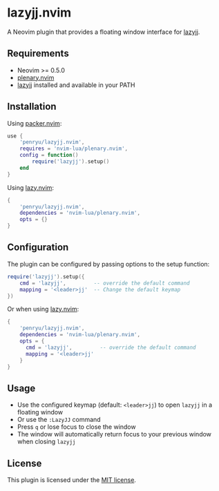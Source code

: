 # lazyjj.nvim

A Neovim plugin that provides a floating window interface for
[lazyjj](https://github.com/Cretezy/lazyjj).

## Requirements

- Neovim >= 0.5.0
- [plenary.nvim](https://github.com/nvim-lua/plenary.nvim)
- [lazyjj](https://github.com/Cretezy/lazyjj) installed and available in your PATH

## Installation

Using [packer.nvim](https://github.com/wbthomason/packer.nvim):

```lua
use {
    'penryu/lazyjj.nvim',
    requires = 'nvim-lua/plenary.nvim',
    config = function()
        require('lazyjj').setup()
    end
}
```

Using [lazy.nvim](https://github.com/folke/lazy.nvim):

```lua
{
    'penryu/lazyjj.nvim',
    dependencies = 'nvim-lua/plenary.nvim',
    opts = {}
}
```

## Configuration

The plugin can be configured by passing options to the setup function:

```lua
require('lazyjj').setup({
    cmd = 'lazyjj',         -- override the default command
    mapping = '<leader>jj'  -- Change the default keymap
})
```

Or when using [lazy.nvim](https://github.com/folke/lazy.nvim):

```lua
{
    'penryu/lazyjj.nvim',
    dependencies = 'nvim-lua/plenary.nvim',
    opts = {
      cmd = 'lazyjj',         -- override the default command
      mapping = '<leader>jj'
    }
}
```

## Usage

- Use the configured keymap (default: `<leader>jj`) to open `lazyjj` in a floating
  window
- Or use the `:LazyJJ` command
- Press `q` or lose focus to close the window
- The window will automatically return focus to your previous window when
  closing `lazyjj`

## License

This plugin is licensed under the [MIT license](LICENSE).
